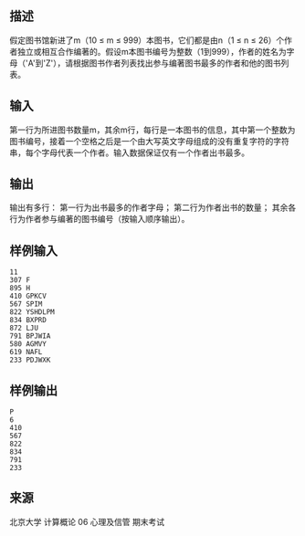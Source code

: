 ## 描述


假定图书馆新进了m（10 ≤ m ≤ 999）本图书，它们都是由n（1 ≤ n ≤ 26）个作者独立或相互合作编著的。假设m本图书编号为整数（1到999），作者的姓名为字母（'A'到'Z'），请根据图书作者列表找出参与编著图书最多的作者和他的图书列表。

## 输入


第一行为所进图书数量m，其余m行，每行是一本图书的信息，其中第一个整数为图书编号，接着一个空格之后是一个由大写英文字母组成的没有重复字符的字符串，每个字母代表一个作者。输入数据保证仅有一个作者出书最多。

## 输出


输出有多行： 第一行为出书最多的作者字母； 第二行为作者出书的数量； 其余各行为作者参与编著的图书编号（按输入顺序输出）。

## 样例输入


```
11
307 F
895 H
410 GPKCV
567 SPIM
822 YSHDLPM
834 BXPRD
872 LJU
791 BPJWIA
580 AGMVY
619 NAFL
233 PDJWXK
```


## 样例输出


```
P
6
410
567
822
834
791
233
```


## 来源


北京大学 计算概论 06 心理及信管 期末考试


